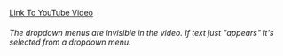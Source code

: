 [Link To YouTube Video](https://youtu.be/dTawVQEkvdw)

###### The dropdown menus are invisible in the video. If text just "appears" it's selected from a dropdown menu.
